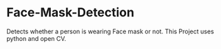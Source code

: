# Face-Mask-Detection
Detects whether a person is wearing Face mask or not. This Project uses python and open CV.
